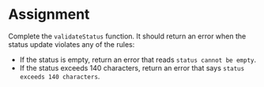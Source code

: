 # Assignment

Complete the `validateStatus` function. It should return an error when the status update violates any of the rules:

- If the status is empty, return an error that reads `status cannot be empty`.
- If the status exceeds 140 characters, return an error that says `status exceeds 140 characters`.
